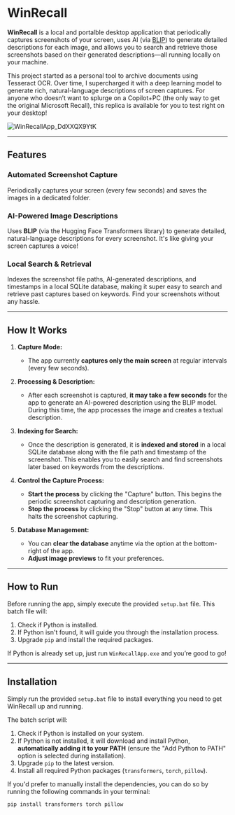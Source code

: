 # WinRecall

**WinRecall** is a local and portalble desktop application that periodically captures screenshots of your screen, uses AI (via [BLIP](https://github.com/salesforce/BLIP)) to generate detailed descriptions for each image, and allows you to search and retrieve those screenshots based on their generated descriptions—all running locally on your machine.

This project started as a personal tool to archive documents using Tesseract OCR. Over time, I supercharged it with a deep learning model to generate rich, natural-language descriptions of screen captures. For anyone who doesn’t want to splurge on a Copilot+PC (the only way to get the original Microsoft Recall), this replica is available for you to test right on your desktop!


![WinRecallApp_DdXXQX9YtK](https://github.com/user-attachments/assets/29f4b608-8d4e-4cc8-a721-6d70cc85a606)

---

## Features

### Automated Screenshot Capture
Periodically captures your screen (every few seconds) and saves the images in a dedicated folder.

### AI-Powered Image Descriptions
Uses **BLIP** (via the Hugging Face Transformers library) to generate detailed, natural-language descriptions for every screenshot. It's like giving your screen captures a voice!

### Local Search & Retrieval
Indexes the screenshot file paths, AI-generated descriptions, and timestamps in a local SQLite database, making it super easy to search and retrieve past captures based on keywords. Find your screenshots without any hassle.

---
## How It Works

1. **Capture Mode:**
   - The app currently **captures only the main screen** at regular intervals (every few seconds).
   
2. **Processing & Description:**
   - After each screenshot is captured, **it may take a few seconds** for the app to generate an AI-powered description using the BLIP model. During this time, the app processes the image and creates a textual description.
   
3. **Indexing for Search:**
   - Once the description is generated, it is **indexed and stored** in a local SQLite database along with the file path and timestamp of the screenshot. This enables you to easily search and find screenshots later based on keywords from the descriptions.

4. **Control the Capture Process:**
   - **Start the process** by clicking the "Capture" button. This begins the periodic screenshot capturing and description generation.
   - **Stop the process** by clicking the "Stop" button at any time. This halts the screenshot capturing.

5. **Database Management:**
   - You can **clear the database** anytime via the option at the bottom-right of the app.
   - **Adjust image previews** to fit your preferences.

---

## How to Run

Before running the app, simply execute the provided `setup.bat` file. This batch file will:

1. Check if Python is installed.
2. If Python isn't found, it will guide you through the installation process.
3. Upgrade `pip` and install the required packages.

If Python is already set up, just run `WinRecallApp.exe` and you’re good to go!

---

## Installation

Simply run the provided `setup.bat` file to install everything you need to get WinRecall up and running.

The batch script will:
1. Check if Python is installed on your system.
2. If Python is not installed, it will download and install Python, **automatically adding it to your PATH** (ensure the "Add Python to PATH" option is selected during installation).
3. Upgrade `pip` to the latest version.
4. Install all required Python packages (`transformers`, `torch`, `pillow`).

If you'd prefer to manually install the dependencies, you can do so by running the following commands in your terminal:

```bash
pip install transformers torch pillow



